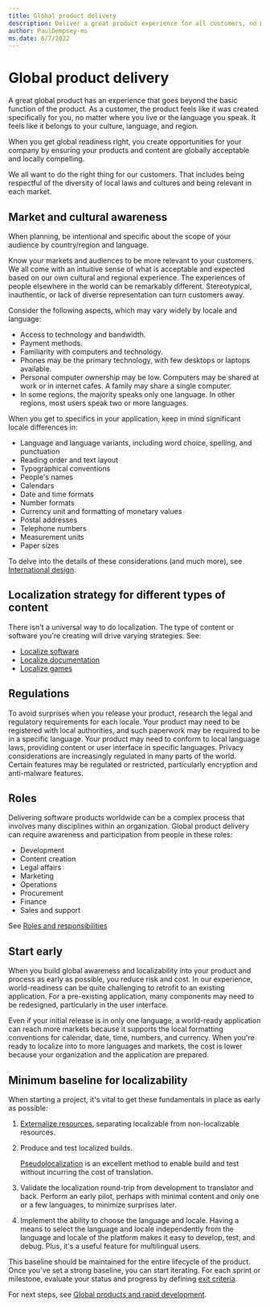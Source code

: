 ```yaml
---
title: Global product delivery
description: Deliver a great product experience for all customers, no matter where they live or what language they speak. 
author: PaulDempsey-ms
ms.date: 6/7/2022
---
```


# Global product delivery

A great global product has an experience that goes beyond the basic function of the product.
As a customer, the product feels like it was created specifically for you, no matter where you live or the language you speak.
It feels like it belongs to your culture, language, and region.

When you get global readiness right,
you create opportunities for your company by ensuring your products and content are globally acceptable and locally compelling.

We all want to do the right thing for our customers.
That includes being respectful of the diversity of local laws and cultures
and being relevant in each market.

## Market and cultural awareness

When planning, be intentional and specific about the scope of your audience by country/region and language.

Know your markets and audiences to be more relevant to your customers.
We all come with an intuitive sense of what is acceptable and expected based on our own cultural and regional experience.
The experiences of people elsewhere in the world can be remarkably different.
Stereotypical, inauthentic, or lack of diverse representation can turn customers away.

Consider the following aspects, which may vary widely by locale and language:

* Access to technology and bandwidth.
* Payment methods.
* Familiarity with computers and technology.
* Phones may be the primary technology, with few desktops or laptops available.
* Personal computer ownership may be low. Computers may be shared at work or in internet cafes. A family may share a single computer.
* In some regions, the majority speaks only one language. In other regions, most users speak two or more languages.

When you get to specifics in your application, keep in mind significant locale differences in:

* Language and language variants, including word choice, spelling, and punctuation
* Reading order and text layout
* Typographical conventions
* People's names
* Calendars
* Date and time formats
* Number formats
* Currency unit and formatting of monetary values
* Postal addresses
* Telephone numbers
* Measurement units
* Paper sizes

To delve into the details of these considerations (and much more), see [International design](international-design.md).

## Localization strategy for different types of content

There isn't a universal way to do localization.
The type of content or software you're creating will drive varying strategies.
See:

* [Localize software](../localization/localize-software.md)
* [Localize documentation](../localization/localize-content.md)
* [Localize games](../localization/localize-games.md)

## Regulations

To avoid surprises when you release your product, research the legal and regulatory requirements for each locale.
Your product may need to be registered with local authorities, and such paperwork may be required to be in a specific language.
Your product may need to conform to local language laws, providing content or user interface in specific languages.
Privacy considerations are increasingly regulated in many parts of the world.
Certain features may be regulated or restricted, particularly encryption and anti-malware features.

## Roles

Delivering software products worldwide can be a complex process that involves many disciplines within an organization.
Global product delivery can require awareness and participation from people in these roles:

* Development
* Content creation
* Legal affairs
* Marketing
* Operations
* Procurement
* Finance
* Sales and support

See [Roles and responsibilities](roles-and-responsibilities.md)

## Start early

When you build global awareness and localizability into your product and process as early as possible, you reduce risk and cost. In our experience, world-readiness can be quite challenging to retrofit to an existing application. For a pre-existing application, many components may need to be redesigned, particularly in the user interface.

Even if your initial release is in only one language, a world-ready application can reach more markets because it supports the local formatting conventions for calendar, date, time, numbers, and currency.
When you're ready to localize into to more languages and markets, the cost is lower because your organization and the application are prepared.

## <a name="baseline"></a>Minimum baseline for localizability

When starting a project, it's vital to get these fundamentals in place as early as possible:

1. [Externalize resources](../internationalization/externalize-resources.md), separating localizable from non-localizable resources.

2. Produce and test localized builds.

   [Pseudolocalization](pseudolocalization.md) is an excellent method to enable build and test without incurring the cost of translation.

3. Validate the localization round-trip from development to translator and back.
   Perform an early pilot, perhaps with minimal content and only one or a few languages, to minimize surprises later.

4. Implement the ability to choose the language and locale.
   Having a means to select the language and locale independently from the language and locale of the platform makes it easy to develop, test, and debug.
   Plus, it's a useful feature for multilingual users.

This baseline should be maintained for the entire lifecycle of the product. Once you've set a strong baseline, you can start iterating. For each sprint or milestone, evaluate your status and progress by defining [exit criteria](exit-criteria.md).

For next steps, see [Global products and rapid development](rapid-development.md).

